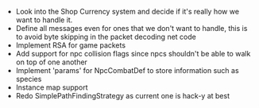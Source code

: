 - Look into the Shop Currency system and decide if it's really how we want to handle it.
- Define all messages even for ones that we don't want to handle, this is to avoid byte skipping in the packet decoding net code
- Implement RSA for game packets
- Add support for npc collision flags since npcs shouldn't be able to walk on top of one another
- Implement 'params' for NpcCombatDef to store information such as species
- Instance map support
- Redo SimplePathFindingStrategy as current one is hack-y at best